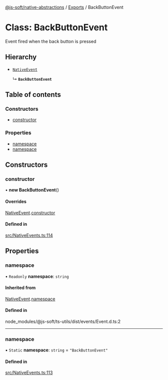 [@js-soft/native-abstractions](../README.md) / [Exports](../modules.md) / BackButtonEvent

# Class: BackButtonEvent

Event fired when the back button is pressed

## Hierarchy

- [`NativeEvent`](NativeEvent.md)

  ↳ **`BackButtonEvent`**

## Table of contents

### Constructors

- [constructor](BackButtonEvent.md#constructor)

### Properties

- [namespace](BackButtonEvent.md#namespace)
- [namespace](BackButtonEvent.md#namespace)

## Constructors

### constructor

• **new BackButtonEvent**()

#### Overrides

[NativeEvent](NativeEvent.md).[constructor](NativeEvent.md#constructor)

#### Defined in

[src/NativeEvents.ts:114](https://github.com/js-soft/ts-native-access/blob/99aa731/packages/abstractions/src/NativeEvents.ts#L114)

## Properties

### namespace

• `Readonly` **namespace**: `string`

#### Inherited from

[NativeEvent](NativeEvent.md).[namespace](NativeEvent.md#namespace)

#### Defined in

node_modules/@js-soft/ts-utils/dist/events/Event.d.ts:2

___

### namespace

▪ `Static` **namespace**: `string` = `"BackButtonEvent"`

#### Defined in

[src/NativeEvents.ts:113](https://github.com/js-soft/ts-native-access/blob/99aa731/packages/abstractions/src/NativeEvents.ts#L113)
